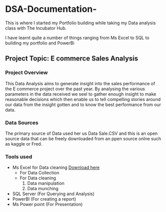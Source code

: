 # DSA-Documentation-
This is where I started my Portfolio building while taking my Data analysis class with The Incubator Hub.

I have learnt quite a number of things ranging from Ms Excel to SQL to building my portfolio and PowerBi

## Project Topic: E commerce Sales Analysis 

### Project Overview 

This Data Analysis aims to generate insight into the sales performance of the E commerce project over the past year. By analysing the various parameters in the data received we seel to gather enough insight to make reasonable decisions which then enable us to tell compelling stories around our data from the insight gotten and to know the best performance from our data.

### Data Sources 
The primary source of Data used her us Data Sale.CSV and this is an open source data that can be freely downloaded from an ppen source onlne such as kaggle or Fred.

### Tools used
- Ms Excel for Data cleaning  [Download here](https://www.microsoft.com)
   - For Data Collection
   - For Data cleaning
     1. Data manipulation
     2. Data munching 
- SQL Server (For Querying and Analysis)
- PowerBI (For creating a report)
- Ms Power point (For Presentation)


